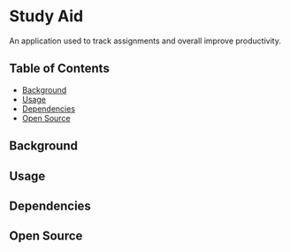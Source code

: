 # Study Aid
An application used to track assignments and overall improve productivity.

## Table of Contents
- [Background](#background)
- [Usage](#usage)
- [Dependencies](#dependencies)
- [Open Source](#opensource)

## Background

## Usage

## Dependencies

## Open Source

